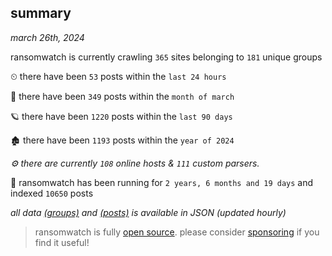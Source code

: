 
## summary
_march 26th, 2024_

ransomwatch is currently crawling `365` sites belonging to `181` unique groups

⏲ there have been `53` posts within the `last 24 hours`

🦈 there have been `349` posts within the `month of march`

🪐 there have been `1220` posts within the `last 90 days`

🏚 there have been `1193` posts within the `year of 2024`

_⚙️ there are currently `108` online hosts & `111` custom parsers._

🦕 ransomwatch has been running for `2 years, 6 months and 19 days` and indexed `10650` posts

_all data  [(groups)](http://ransomwhat.telemetry.ltd/groups) and [(posts)](http://ransomwhat.telemetry.ltd/posts) is available in JSON (updated hourly)_

> ransomwatch is fully [open source](https://github.com/joshhighet/ransomwatch#ransomwatch--). please consider [sponsoring](https://github.com/sponsors/joshhighet) if you find it useful!
